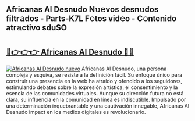 ## Africanas Al Desnudo N𝚞𝚎vos desn𝚞dos filtr𝚊dos - Parts-K7L F𝚘tos vid𝚎o - C𝚘ntenido atr𝚊ctivo sduSO

# <h2><a href="http://mbbbqj.tromn.icu/?c=Africanas+Al+Desnudo">🔗👉👉👉 Africanas Al Desnudo 🔗🔗</a></h2>

[![Africanas Al Desnudo nuevo](https://i.imgur.com/pEAQMta.gif)](http://mbbbqj.tromn.icu/?c=Africanas+Al+Desnudo)
Africanas Al Desnudo, una persona compleja y esquiva, se resiste a la definición fácil. Su enfoque único para construir una presencia en la web ha atraído y ofendido a los seguidores, estimulando debates sobre la expresión artística, el consentimiento y la esencia de las comunidades virtuales. Aunque su dirección futura no está clara, su influencia en la comunidad en línea es indiscutible. Impulsado por una determinación inquebrantable y una cautivación innegable, Africanas Al Desnudo impact en los medios digitales es revolucionario.
